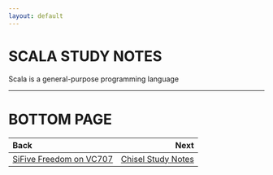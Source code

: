 ```yaml
---
layout: default
---
```


# SCALA STUDY NOTES

Scala is a general-purpose programming language

* * *

# BOTTOM PAGE

| Back | Next |
| :--- | ---: |
| [SiFive Freedom on VC707](./vc707.md) | [Chisel Study Notes](./chisel.md) |

